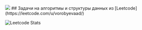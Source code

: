 <img src="https://img.shields.io/badge/-LeetCode-FFA116?style=for-the-badge&logo=LeetCode&logoColor=black" /> 
## Задачи на алгоритмы и структуры данных из [Leetcode](https://leetcode.com/u/vorobyevaad/)

<br>
  
![Leetcode Stats](https://leetcard.jacoblin.cool/vorobyevaad?ext=heatmap)
